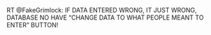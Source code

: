 <!--
id: 1622030364
link: http://kevinisom.info/post/1622030364/rt-fakegrimlock-if-data-entered-wrong-it-just
slug: rt-fakegrimlock-if-data-entered-wrong-it-just
date: Sat Nov 20 2010 12:46:05 GMT+1300 (NZDT)
raw: {"blog_name":"kevinisom","id":1622030364,"post_url":"http://kevinisom.info/post/1622030364/rt-fakegrimlock-if-data-entered-wrong-it-just","slug":"rt-fakegrimlock-if-data-entered-wrong-it-just","type":"text","date":"2010-11-19 23:46:05 GMT","timestamp":1290210365,"state":"published","format":"html","reblog_key":"04XaPvrT","tags":[],"short_url":"http://tmblr.co/Zw68Yy1WhZWS","highlighted":[],"feed_item":"http://twitter.com/kev_nz/statuses/5759313578561536","from_feed_id":"650289","note_count":0,"title":null,"body":"<p>RT @FakeGrimlock: IF DATA ENTERED WRONG, IT JUST WRONG, DATABASE NO HAVE &#8220;CHANGE DATA TO WHAT PEOPLE MEANT TO ENTER&#8221; BUTTON!</p>"}
publish: 2010-11-020
tags: 
title: null
-->


RT @FakeGrimlock: IF DATA ENTERED WRONG, IT JUST WRONG, DATABASE NO HAVE
“CHANGE DATA TO WHAT PEOPLE MEANT TO ENTER” BUTTON!


